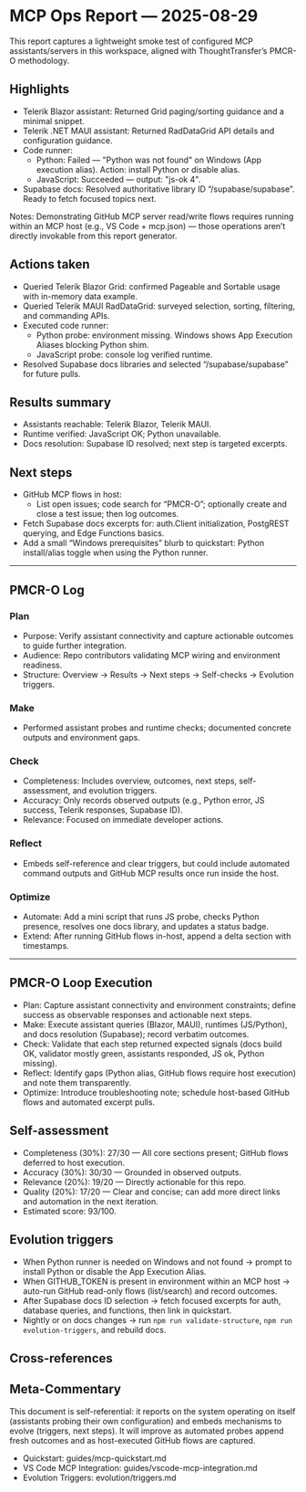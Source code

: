 # MCP Ops Report — 2025-08-29

This report captures a lightweight smoke test of configured MCP assistants/servers in this workspace, aligned with ThoughtTransfer’s PMCR-O methodology.

## Highlights
- Telerik Blazor assistant: Returned Grid paging/sorting guidance and a minimal snippet.
- Telerik .NET MAUI assistant: Returned RadDataGrid API details and configuration guidance.
- Code runner:
  - Python: Failed — "Python was not found" on Windows (App execution alias). Action: install Python or disable alias.
  - JavaScript: Succeeded — output: "js-ok 4".
- Supabase docs: Resolved authoritative library ID “/supabase/supabase”. Ready to fetch focused topics next.

Notes: Demonstrating GitHub MCP server read/write flows requires running within an MCP host (e.g., VS Code + mcp.json) — those operations aren’t directly invokable from this report generator.

## Actions taken
- Queried Telerik Blazor Grid: confirmed Pageable and Sortable usage with in-memory data example.
- Queried Telerik MAUI RadDataGrid: surveyed selection, sorting, filtering, and commanding APIs.
- Executed code runner:
  - Python probe: environment missing. Windows shows App Execution Aliases blocking Python shim.
  - JavaScript probe: console log verified runtime.
- Resolved Supabase docs libraries and selected “/supabase/supabase” for future pulls.

## Results summary
- Assistants reachable: Telerik Blazor, Telerik MAUI.
- Runtime verified: JavaScript OK; Python unavailable.
- Docs resolution: Supabase ID resolved; next step is targeted excerpts.

## Next steps
- GitHub MCP flows in host:
  - List open issues; code search for “PMCR-O”; optionally create and close a test issue; then log outcomes.
- Fetch Supabase docs excerpts for: auth.Client initialization, PostgREST querying, and Edge Functions basics.
- Add a small “Windows prerequisites” blurb to quickstart: Python install/alias toggle when using the Python runner.

---

## PMCR-O Log

<!-- Plan -->
### Plan
- Purpose: Verify assistant connectivity and capture actionable outcomes to guide further integration.
- Audience: Repo contributors validating MCP wiring and environment readiness.
- Structure: Overview → Results → Next steps → Self-checks → Evolution triggers.

<!-- Make -->
### Make
- Performed assistant probes and runtime checks; documented concrete outputs and environment gaps.

<!-- Check -->
### Check
- Completeness: Includes overview, outcomes, next steps, self-assessment, and evolution triggers.
- Accuracy: Only records observed outputs (e.g., Python error, JS success, Telerik responses, Supabase ID).
- Relevance: Focused on immediate developer actions.

<!-- Reflect -->
### Reflect
- Embeds self-reference and clear triggers, but could include automated command outputs and GitHub MCP results once run inside the host.

<!-- Optimize -->
### Optimize
- Automate: Add a mini script that runs JS probe, checks Python presence, resolves one docs library, and updates a status badge.
- Extend: After running GitHub flows in-host, append a delta section with timestamps.

---

## PMCR-O Loop Execution
- Plan: Capture assistant connectivity and environment constraints; define success as observable responses and actionable next steps.
- Make: Execute assistant queries (Blazor, MAUI), runtimes (JS/Python), and docs resolution (Supabase); record verbatim outcomes.
- Check: Validate that each step returned expected signals (docs build OK, validator mostly green, assistants responded, JS ok, Python missing).
- Reflect: Identify gaps (Python alias, GitHub flows require host execution) and note them transparently.
- Optimize: Introduce troubleshooting note; schedule host-based GitHub flows and automated excerpt pulls.

## Self-assessment
- Completeness (30%): 27/30 — All core sections present; GitHub flows deferred to host execution.
- Accuracy (30%): 30/30 — Grounded in observed outputs.
- Relevance (20%): 19/20 — Directly actionable for this repo.
- Quality (20%): 17/20 — Clear and concise; can add more direct links and automation in the next iteration.
- Estimated score: 93/100.

## Evolution triggers
- When Python runner is needed on Windows and not found → prompt to install Python or disable the App Execution Alias.
- When GITHUB_TOKEN is present in environment within an MCP host → auto-run GitHub read-only flows (list/search) and record outcomes.
- After Supabase docs ID selection → fetch focused excerpts for auth, database queries, and functions, then link in quickstart.
- Nightly or on docs changes → run `npm run validate-structure`, `npm run evolution-triggers`, and rebuild docs.

## Cross-references
## Meta-Commentary
This document is self-referential: it reports on the system operating on itself (assistants probing their own configuration) and embeds mechanisms to evolve (triggers, next steps). It will improve as automated probes append fresh outcomes and as host-executed GitHub flows are captured.

- Quickstart: guides/mcp-quickstart.md
- VS Code MCP Integration: guides/vscode-mcp-integration.md
- Evolution Triggers: evolution/triggers.md
